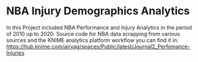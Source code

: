 # NBA Injury Demographics Analytics

In this Project included NBA Performance and Injury Analytics in the period of 2010 up to 2020.
Source code for NBA data scrapping from various sources and the KNIME analytics platform workflow you can find it in: 
https://hub.knime.com/airvag/spaces/Public/latest/Journal2_Perfomance-Injuries
